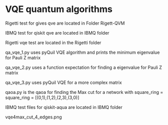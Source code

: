 # VQE quantum algorithms
Rigetti test for gives  qve are located in Folder Rigett-QVM

IBMQ test for qiskit qve are located in IBMQ folder

Rigetti vqe test are located in the Rigetti folder

qa_vqe_1.py uses pyQuil VQE algorithm and prints the minimum eigenvalue for Pauli Z matrix

qa_vqe_2.py uses a function expectation for finding a eigenvalue for Pauli Z matrix

qa_vqe_3.py uses pyQuil VQE for a more complex matrix

qaoa.py is the qaoa for finding the Max cut for a network with square_ring = square_ring = [(0,1),(1,2),(2,3),(3,0)]

IBMQ test files for qiskit-aqua are located in IBMQ folder

vqe4max_cut_4_edges.png

